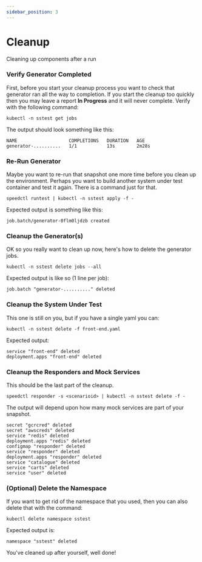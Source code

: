 ```yaml
---
sidebar_position: 3
---
```


# Cleanup

Cleaning up components after a run

### Verify Generator Completed <a href="#verify-generator-completed" id="verify-generator-completed"></a>

First, before you start your cleanup process you want to check that generator ran all the way to completion. If you start the cleanup too quickly then you may leave a report **In Progress** and it will never complete. Verify with the following command:

```
kubectl -n sstest get jobs
```

The output should look something like this:

```
NAME                   COMPLETIONS   DURATION   AGE
generator-..........   1/1           13s        2m28s
```

### Re-Run Generator <a href="#re-run-generator" id="re-run-generator"></a>

Maybe you want to re-run that snapshot one more time before you clean up the environment. Perhaps you want to build another system under test container and test it again. There is a command just for that.

```
speedctl runtest | kubectl -n sstest apply -f -
```

Expected output is something like this:

```
job.batch/generator-0flm0ljdzb created
```

### Cleanup the Generator(s) <a href="#cleanup-the-generators" id="cleanup-the-generators"></a>

OK so you really want to clean up now, here's how to delete the generator jobs.

```
kubectl -n sstest delete jobs --all
```

Expected output is like so (1 line per job):

```
job.batch "generator-.........." deleted
```

### Cleanup the System Under Test <a href="#cleanup-the-system-under-test" id="cleanup-the-system-under-test"></a>

This one is still on you, but if you have a single yaml you can:

```
kubectl -n sstest delete -f front-end.yaml
```

Expected output:

```
service "front-end" deleted
deployment.apps "front-end" deleted
```

### Cleanup the Responders and Mock Services <a href="#cleanup-the-responders-and-mock-services" id="cleanup-the-responders-and-mock-services"></a>

This should be the last part of the cleanup.

```
speedctl responder -s <scenarioid> | kubectl -n sstest delete -f -
```

The output will depend upon how many mock services are part of your snapshot.

```
secret "gcrcred" deleted
secret "awscreds" deleted
service "redis" deleted
deployment.apps "redis" deleted
configmap "responder" deleted
service "responder" deleted
deployment.apps "responder" deleted
service "catalogue" deleted
service "carts" deleted
service "user" deleted
```

### (Optional) Delete the Namespace <a href="#optional-delete-the-namespace" id="optional-delete-the-namespace"></a>

If you want to get rid of the namespace that you used, then you can also delete that with the command:

```
kubectl delete namespace sstest
```

Expected output is:

```
namespace "sstest" deleted
```

You've cleaned up after yourself, well done!
